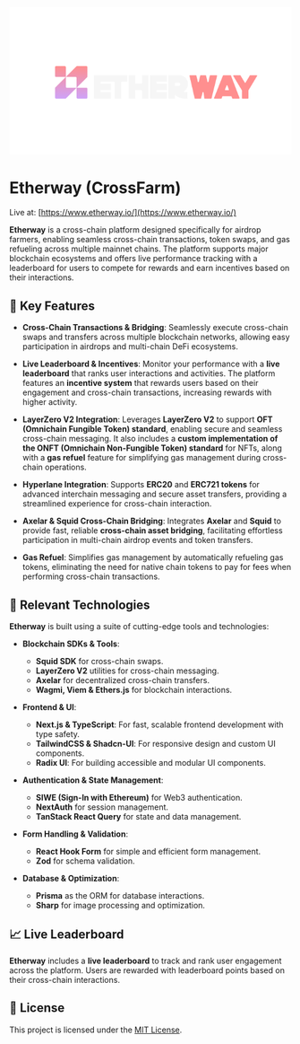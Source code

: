 ![Etherway Banner](./public/banner.png)

# **Etherway (CrossFarm)**

Live at: [https://www.etherway.io/](https://www.etherway.io/)

**Etherway** is a cross-chain platform designed specifically for airdrop farmers, enabling seamless cross-chain transactions, token swaps, and gas refueling across multiple mainnet chains. The platform supports major blockchain ecosystems and offers live performance tracking with a leaderboard for users to compete for rewards and earn incentives based on their interactions.

## 🌟 **Key Features**

- **Cross-Chain Transactions & Bridging**: Seamlessly execute cross-chain swaps and transfers across multiple blockchain networks, allowing easy participation in airdrops and multi-chain DeFi ecosystems. 

- **Live Leaderboard & Incentives**: Monitor your performance with a **live leaderboard** that ranks user interactions and activities. The platform features an **incentive system** that rewards users based on their engagement and cross-chain transactions, increasing rewards with higher activity.

- **LayerZero V2 Integration**: Leverages **LayerZero V2** to support **OFT (Omnichain Fungible Token) standard**, enabling secure and seamless cross-chain messaging. It also includes a **custom implementation of the ONFT (Omnichain Non-Fungible Token) standard** for NFTs, along with a **gas refuel** feature for simplifying gas management during cross-chain operations.

- **Hyperlane Integration**: Supports **ERC20** and **ERC721 tokens** for advanced interchain messaging and secure asset transfers, providing a streamlined experience for cross-chain interaction.

- **Axelar & Squid Cross-Chain Bridging**: Integrates **Axelar** and **Squid** to provide fast, reliable **cross-chain asset bridging**, facilitating effortless participation in multi-chain airdrop events and token transfers.

- **Gas Refuel**: Simplifies gas management by automatically refueling gas tokens, eliminating the need for native chain tokens to pay for fees when performing cross-chain transactions.


## 🔧 **Relevant Technologies**

**Etherway** is built using a suite of cutting-edge tools and technologies:

- **Blockchain SDKs & Tools**:  
  - **Squid SDK** for cross-chain swaps.
  - **LayerZero V2** utilities for cross-chain messaging.
  - **Axelar** for decentralized cross-chain transfers.
  - **Wagmi, Viem & Ethers.js** for blockchain interactions.

- **Frontend & UI**:  
  - **Next.js & TypeScript**: For fast, scalable frontend development with type safety.
  - **TailwindCSS & Shadcn-UI**: For responsive design and custom UI components.
  - **Radix UI**: For building accessible and modular UI components.

- **Authentication & State Management**:  
  - **SIWE (Sign-In with Ethereum)** for Web3 authentication.
  - **NextAuth** for session management.
  - **TanStack React Query** for state and data management.

- **Form Handling & Validation**:  
  - **React Hook Form** for simple and efficient form management.
  - **Zod** for schema validation.

- **Database & Optimization**:  
  - **Prisma** as the ORM for database interactions.
  - **Sharp** for image processing and optimization.

## 📈 **Live Leaderboard**

**Etherway** includes a **live leaderboard** to track and rank user engagement across the platform. Users are rewarded with leaderboard points based on their cross-chain interactions.

## 📃 **License**

This project is licensed under the [MIT License](LICENSE).
